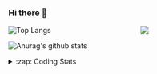 ### Hi there 👋

<!--
**tao8687/tao8687** is a ✨ _special_ ✨ repository because its `README.md` (this file) appears on your GitHub profile.

Here are some ideas to get you started:

- 🔭 I’m currently working on ...
- 🌱 I’m currently learning ...
- 👯 I’m looking to collaborate on ...
- 🤔 I’m looking for help with ...
- 💬 Ask me about ...
- 📫 How to reach me: ...
- 😄 Pronouns: ...
- ⚡ Fun fact: ...
-->

<img align='right' src="https://media.giphy.com/media/M9gbBd9nbDrOTu1Mqx/giphy.gif" width="240">

  
![Top Langs](https://github-readme-stats.vercel.app/api/top-langs/?username=tao8687&layout=compact&title_color=23238E&text_color=A67D3D)

![Anurag's github stats](https://github-readme-stats.vercel.app/api?username=tao8687&show_icons=true&&text_color=A67D3D&title_color=23238E&show_icons=false&count_private=true&hide=stars)

<details>
  <summary>:zap: Coding Stats</summary>
  <br>
    
<!--START_SECTION:waka-->
![Code Time](http://img.shields.io/badge/Code%20Time-2%2C115%20hrs%2020%20mins-blue)

![Profile Views](http://img.shields.io/badge/Profile%20Views-4-blue)

**🐱 My GitHub Data** 

> 📦 1.5 MB Used in GitHub's Storage 
 > 
> 🏆 210 Contributions in the Year 2025
 > 
> 🚫 Not Opted to Hire
 > 
> 📜 63 Public Repositories 
 > 
> 🔑 24 Private Repositories 
 > 
**I'm an Early 🐤** 

```text
🌞 Morning                1812 commits        ██████████████████████░░░   89.48 % 
🌆 Daytime                90 commits          █░░░░░░░░░░░░░░░░░░░░░░░░   04.44 % 
🌃 Evening                119 commits         █░░░░░░░░░░░░░░░░░░░░░░░░   05.88 % 
🌙 Night                  4 commits           ░░░░░░░░░░░░░░░░░░░░░░░░░   00.20 % 
```
📅 **I'm Most Productive on Wednesday** 

```text
Monday                   291 commits         ████░░░░░░░░░░░░░░░░░░░░░   14.37 % 
Tuesday                  276 commits         ███░░░░░░░░░░░░░░░░░░░░░░   13.63 % 
Wednesday                347 commits         ████░░░░░░░░░░░░░░░░░░░░░   17.14 % 
Thursday                 271 commits         ███░░░░░░░░░░░░░░░░░░░░░░   13.38 % 
Friday                   287 commits         ████░░░░░░░░░░░░░░░░░░░░░   14.17 % 
Saturday                 281 commits         ███░░░░░░░░░░░░░░░░░░░░░░   13.88 % 
Sunday                   272 commits         ███░░░░░░░░░░░░░░░░░░░░░░   13.43 % 
```


📊 **This Week I Spent My Time On** 

```text
🕑︎ Time Zone: Asia/Shanghai

💬 Programming Languages: 
XML                      2 hrs 26 mins       ██████░░░░░░░░░░░░░░░░░░░   22.49 % 
Bash                     1 hr 57 mins        █████░░░░░░░░░░░░░░░░░░░░   18.03 % 
Markdown                 1 hr 15 mins        ███░░░░░░░░░░░░░░░░░░░░░░   11.56 % 
YAML                     1 hr 14 mins        ███░░░░░░░░░░░░░░░░░░░░░░   11.42 % 
C++                      56 mins             ██░░░░░░░░░░░░░░░░░░░░░░░   08.69 % 

🔥 Editors: 
VS Code                  6 hrs 16 mins       ██████████████░░░░░░░░░░░   57.83 % 
Cursor                   4 hrs 34 mins       ███████████░░░░░░░░░░░░░░   42.17 % 

🐱‍💻 Projects: 
src                      5 hrs 4 mins        ████████████░░░░░░░░░░░░░   46.83 % 
transitive               3 hrs 11 mins       ███████░░░░░░░░░░░░░░░░░░   29.46 % 
als_ros                  1 hr 20 mins        ███░░░░░░░░░░░░░░░░░░░░░░   12.32 % 
BossMatchJobHunter       44 mins             ██░░░░░░░░░░░░░░░░░░░░░░░   06.88 % 
SeerRobotics             13 mins             █░░░░░░░░░░░░░░░░░░░░░░░░   02.08 % 

💻 Operating System: 
Linux                    10 hrs 51 mins      █████████████████████████   100.00 % 
```

**I Mostly Code in C++** 

```text
C++                      11 repos            ████████░░░░░░░░░░░░░░░░░   33.33 % 
Python                   8 repos             ██████░░░░░░░░░░░░░░░░░░░   24.24 % 
JavaScript               2 repos             ██░░░░░░░░░░░░░░░░░░░░░░░   06.06 % 
Batchfile                1 repo              █░░░░░░░░░░░░░░░░░░░░░░░░   03.03 % 
HTML                     1 repo              █░░░░░░░░░░░░░░░░░░░░░░░░   03.03 % 
```



**Timeline**

![Lines of Code chart](https://raw.githubusercontent.com/tao8687/tao8687/master/assets/bar_graph.png)


 Last Updated on 28/07/2025 02:13:15 UTC
<!--END_SECTION:waka-->
</details>
